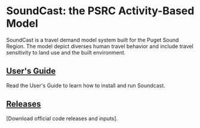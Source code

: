 # SoundCast: the PSRC Activity-Based Model
SoundCast is a travel demand model system built for the Puget Sound Region. The model depict diverses human travel behavior and include travel sensitivity to land use and the built environment. 

## [User's Guide](https://github.com/psrc/soundcast/wiki)
Read the User's Guide to learn how to install and run Soundcast.

## [Releases](https://github.com/psrc/soundcast/releases/tag/v2.1)
[Download official code releases and inputs].
